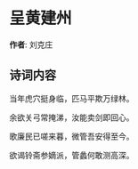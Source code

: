 # 呈黄建州

**作者**: 刘克庄

## 诗词内容

当年虎穴挺身临，匹马平欺万绿林。

余欲关弓常掩涕，汝能卖剑即回心。

歌廉民已嗟来暮，微管吾安得至今。

欲谒铃斋参嫡派，管蠡何敢测高深。

